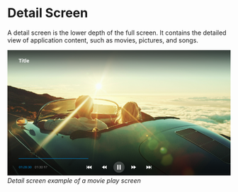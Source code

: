 # Detail Screen

A detail screen is the lower depth of the full screen. It contains the detailed view of application content, such as movies, pictures, and songs.



![detail screen](media/pt_04_detail_screen-850x478.png)<br>
*Detail screen example of a movie play screen*
